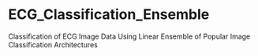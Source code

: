 # ECG_Classification_Ensemble
Classification of ECG Image Data Using Linear Ensemble of Popular Image Classification Architectures
